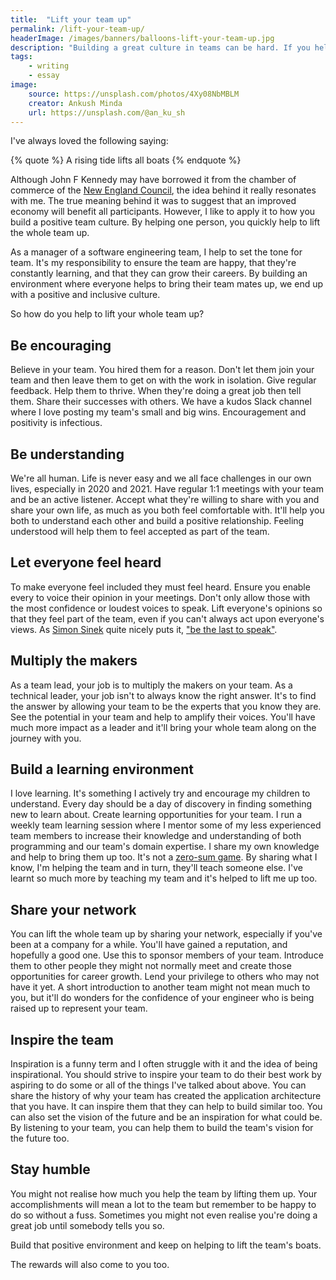 ```yaml
---
title:  "Lift your team up"
permalink: /lift-your-team-up/
headerImage: /images/banners/balloons-lift-your-team-up.jpg
description: "Building a great culture in teams can be hard. If you help to lift them up, you create an inclusive team and everybody wins."
tags:
    - writing
    - essay
image:
    source: https://unsplash.com/photos/4Xy08NbMBLM
    creator: Ankush Minda
    url: https://unsplash.com/@an_ku_sh
---
```


I've always loved the following saying:

{% quote %}
A rising tide lifts all boats
{% endquote %}

Although John F Kennedy may have borrowed it from the chamber of commerce of the [New England Council](https://en.wikipedia.org/wiki/A_rising_tide_lifts_all_boats), the idea behind it really resonates with me. The true meaning behind it was to suggest that an improved economy will benefit all participants. However, I like to apply it to how you build a positive team culture. By helping one person, you quickly help to lift the whole team up.

As a manager of a software engineering team, I help to set the tone for team. It's my responsibility to ensure the team are happy, that they're constantly learning, and that they can grow their careers. By building an environment where everyone helps to bring their team mates up, we end up with a positive and inclusive culture.

So how do you help to lift your whole team up?

## Be encouraging

Believe in your team. You hired them for a reason. Don't let them join your team and then leave them to get on with the work in isolation. Give regular feedback. Help them to thrive. When they're doing a great job then tell them. Share their successes with others. We have a kudos Slack channel where I love posting my team's small and big wins. Encouragement and positivity is infectious.

## Be understanding

We're all human. Life is never easy and we all face challenges in our own lives, especially in 2020 and 2021. Have regular 1:1 meetings with your team and be an active listener. Accept what they're willing to share with you and share your own life, as much as you both feel comfortable with. It'll help you both to understand each other and build a positive relationship. Feeling understood will help them to feel accepted as part of the team.

## Let everyone feel heard

To make everyone feel included they must feel heard. Ensure you enable every to voice their opinion in your meetings. Don't only allow those with the most confidence or loudest voices to speak. Lift everyone's opinions so that they feel part of the team, even if you can't always act upon everyone's views. As [Simon Sinek](https://simonsinek.com/) quite nicely puts it, ["be the last to speak"](https://www.youtube.com/watch?v=3EPLItTf-QU).

## Multiply the makers

As a team lead, your job is to multiply the makers on your team. As a technical leader, your job isn't to always know the right answer. It's to find the answer by allowing your team to be the experts that you know they are. See the potential in your team and help to amplify their voices. You'll have much more impact as a leader and it'll bring your whole team along on the journey with you.

## Build a learning environment

I love learning. It's something I actively try and encourage my children to understand. Every day should be a day of discovery in finding something new to learn about. Create learning opportunities for your team. I run a weekly team learning session where I mentor some of my less experienced team members to increase their knowledge and understanding of both programming and our team's domain expertise. I share my own knowledge and help to bring them up too. It's not a [zero-sum game](https://en.wikipedia.org/wiki/Zero-sum_game). By sharing what I know, I'm helping the team and in turn, they'll teach someone else. I've learnt so much more by teaching my team and it's helped to lift me up too.

## Share your network

You can lift the whole team up by sharing your network, especially if you've been at a company for a while. You'll have gained a reputation, and hopefully a good one. Use this to sponsor members of your team. Introduce them to other people they might not normally meet and create those opportunities for career growth. Lend your privilege to others who may not have it yet. A short introduction to another team might not mean much to you, but it'll do wonders for the confidence of your engineer who is being raised up to represent your team.

## Inspire the team

Inspiration is a funny term and I often struggle with it and the idea of being inspirational. You should strive to inspire your team to do their best work by aspiring to do some or all of the things I've talked about above. You can share the history of why your team has created the application architecture that you have. It can inspire them that they can help to build similar too. You can also set the vision of the future and be an inspiration for what could be. By listening to your team, you can help them to build the team's vision for the future too.

## Stay humble

You might not realise how much you help the team by lifting them up. Your accomplishments will mean a lot to the team but remember to be happy to do so without a fuss. Sometimes you might not even realise you're doing a great job until somebody tells you so.

Build that positive environment and keep on helping to lift the team's boats.

The rewards will also come to you too.
